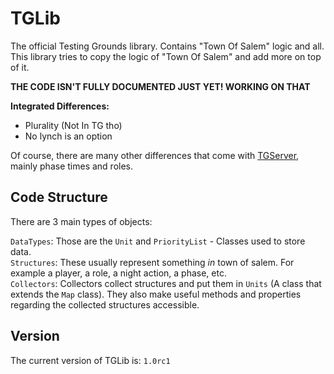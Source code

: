 # TGLib

The official Testing Grounds library. Contains "Town Of Salem" logic and all. This library tries to copy the logic of "Town Of Salem" and add more on top of it. 

**THE CODE ISN'T FULLY DOCUMENTED JUST YET! WORKING ON THAT**

**Integrated Differences:**

- Plurality (Not In TG tho)
- No lynch is an option

Of course, there are many other differences that come with [TGServer](https://github.com/GoogleFeud/TGServer), mainly phase times and roles.

## Code Structure

There are 3 main types of objects: 

`DataTypes`: Those are the `Unit` and `PriorityList` - Classes used to store data.      
`Structures`: These usually represent something *in* town of salem. For example a player, a role, a night action, a phase, etc.       
`Collectors`: Collectors collect structures and put them in `Units` (A class that extends the `Map` class). They also make useful methods and properties regarding the collected structures accessible.              

## Version 

The current version of TGLib is: `1.0rc1`


